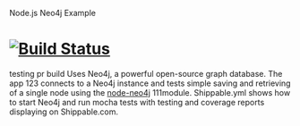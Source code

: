Node.js Neo4j Example 

[![Build Status](https://apibeta.shippable.com/projects/537510be71010d52005b52b5/badge/master)](https://beta.shippable.com/projects/537510be71010d52005b52b5)
=================
testing pr build
Uses Neo4j, a powerful open-source graph database. The app  123 connects to a Neo4j instance and tests simple saving and retrieving of a single node using the [node-neo4j](https://github.com/thingdom/node-neo4j) 111module. Shippable.yml shows how to start Neo4j and run mocha tests with testing and coverage reports displaying on Shippable.com.

